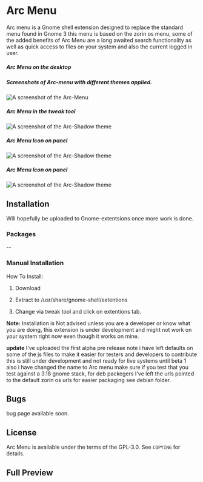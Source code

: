 # Arc Menu

Arc menu is a Gnome shell extension designed to replace the standard menu found in Gnome 3 this menu is based on the zorin os menu, some of the added benefits of Arc Menu are a long awaited search functionality as well as quick access to files on your system and also the current  logged in user.

##### Arc Menu on the desktop 

##### Screenshots of Arc-menu with different themes applied.

![A screenshot of the Arc-Menu](https://github.com/LinxGem33/Arc-Menu/blob/master/screenshots/arcm.png?raw=true)

##### Arc Menu in the tweak tool

![A screenshot of the Arc-Shadow theme](https://github.com/LinxGem33/Arc-Menu/blob/master/screenshots/tm.png?raw=true)

##### Arc Menu Icon on panel

![A screenshot of the Arc-Shadow theme](https://github.com/LinxGem33/OSX-Arc-Menu/blob/master/screenshots/bar1.png?raw=true)

##### Arc Menu Icon on panel

![A screenshot of the Arc-Shadow theme](https://github.com/LinxGem33/OSX-Arc-Menu/blob/master/screenshots/bard3.png?raw=true)

## Installation

Will hopefully be uploaded to Gnome-extentsions once more work is done.

### Packages


--

### Manual Installation

How To Install:

1. Download 

2. Extract to /usr/share/gnome-shell/extentions

3. Change via tweak tool and click on extentions tab.

**Note:** Installation is Not advised unless you are a developer or know what you are doing, this extension is under development and might not work on your system right now even though it works on mine. 

**update** I've uploaded the first alpha pre release note i have left defaults on some of the js files to make it easier for testers and developers to contribute this is still under development and not ready for live systems until beta 1 also i have changed the name to Arc menu make sure if you test that you test against a 3.18 gnome stack, for deb packegers I've left the urls pointed to the default zorin os urls for easier packaging see debian folder.



## Bugs
bug page available soon.

## License
Arc Menu is available under the terms of the GPL-3.0. See `COPYING` for details.

## Full Preview

